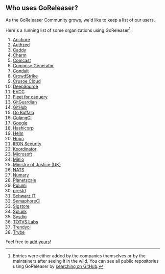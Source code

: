 ## Who uses GoReleaser?

As the GoReleaser Community grows, we'd like to keep a list of our users.

Here's a running list of some organizations using GoReleaser[^1]:

1. [Anchore](https://anchore.com)
1. [Authzed](https://authzed.com)
1. [Caddy](https://caddyserver.com)
1. [Charm](https://charm.sh)
1. [Comcast](https://comcast.github.io)
1. [Compose Generator](https://www.compose-generator.com)
1. [Conduit](https://www.conduit.io/)
1. [CrowdStrike](https://www.crowdstrike.com)
1. [Crusoe Cloud](https://crusoecloud.com)
1. [DeepSource](https://deepsource.io)
1. [EVCC](https://evcc.io)
1. [Fleet for osquery](https://fleetdm.com)
1. [GitGuardian](https://gitguardian.com)
1. [GitHub](https://github.com)
1. [Go Buffalo](https://gobuffalo.io)
1. [GolangCI](https://golangci.com)
1. [Google](https://google.com)
1. [Hashicorp](https://hashicorp.com)
1. [Helm](https://helm.sh)
1. [Hugo](https://gohugo.io)
1. [IRON Security](https://iron.security)
1. [Koordinator](https://koordinator.sh)
1. [Microsoft](https://microsoft.com)
1. [Minio](https://min.io)
1. [Ministry of Justice (UK)](https://mojdigital.blog.gov.uk)
1. [NATS](https://nats.io)
1. [Numary](https://numary.com)
1. [Planetscale](https://planetscale.com)
1. [Pulumi](https://pulumi.com)
1. [prestd](https://prestd.com)
1. [Schwarz IT](https://jobs.schwarz)
1. [SemaphoreCI](https://semaphoreci.com)
1. [Sigstore](https://sigstore.dev)
1. [Splunk](http://dev.splunk.com)
1. [Sysdig](https://sysdig.com)
1. [TOTVS Labs](https://totvslabs.com)
1. [Trendyol](https://trendyol.com)
1. [Trybe](https://betrybe.com)

Feel free to [add yours](https://github.com/goreleaser/goreleaser/edit/main/USERS.md)!

<!--
Hey! Thanks for looking into this file!
If you're going to edit it, please:
- keep a-z ordering :)
- edit only the USERS.md file at the repository's root folder
- /www/docs/users.md is auto-copied from /USERS.md
-->

[^1]: Entries were either added by the companies themselves or by the maintainers after seeing it in the wild.
      You can see all public repositories using GoReleaser by [searching on GitHub](https://github.com/search?q=filename%3Agoreleaser+language%3Ayaml+path%3A%2F).
